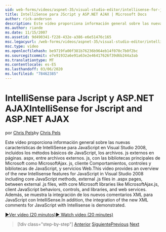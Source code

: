 ```yaml
---
uid: web-forms/videos/aspnet-35/visual-studio-editor/intellisense-for-jscript-and-aspnet-ajax
title: IntelliSense para JScript y ASP.NET AJAX | Microsoft Docs
author: rick-anderson
description: Este vídeo proporciona información general sobre las nuevas características de IntelliSense para JavaScript en Visual Studio 2008, incluidos los métodos básicos de JavaScript, archivos. js externos i...
ms.author: riande
ms.date: 11/15/2007
ms.assetid: 9d490341-f228-432e-a386-e6e51476c165
msc.legacyurl: /web-forms/videos/aspnet-35/visual-studio-editor/intellisense-for-jscript-and-aspnet-ajax
msc.type: video
ms.openlocfilehash: be9719fa00f381b76236b964eb14f070c7b0f2bc
ms.sourcegitcommit: e7e91932a6e91a63e2e46417626f39d6b244a3ab
ms.translationtype: MT
ms.contentlocale: es-ES
ms.lasthandoff: 03/06/2020
ms.locfileid: "78462385"
---
```

# <a name="intellisense-for-jscript-and-aspnet-ajax"></a><span data-ttu-id="0e747-103">IntelliSense para Jscript y ASP.NET AJAX</span><span class="sxs-lookup"><span data-stu-id="0e747-103">IntelliSense for Jscript and ASP.NET AJAX</span></span>

<span data-ttu-id="0e747-104">por [Chris Pels](https://twitter.com/chrispels)</span><span class="sxs-lookup"><span data-stu-id="0e747-104">by [Chris Pels](https://twitter.com/chrispels)</span></span>

<span data-ttu-id="0e747-105">Este vídeo proporciona información general sobre las nuevas características de IntelliSense para JavaScript en Visual Studio 2008, incluidos los métodos básicos de JavaScript, los archivos. js externos en páginas. aspx, entre archivos externos. js, con las bibliotecas principales de Microsoft como MicrosoftAjax. js, cliente Comportamientos, controles y bibliotecas de JavaScript, y servicios Web.</span><span class="sxs-lookup"><span data-stu-id="0e747-105">This video provides an overview of the new Intellisense features for JavaScript in Visual Studio 2008 including core JavaScript methods, external .js files in .aspx pages, between external .js files, with core Microsoft libraries like MicrosoftAjax.js, client JavaScript behaviors, controls, and libraries, and web services.</span></span> <span data-ttu-id="0e747-106">Además, se muestra la integración de los nuevos comentarios XML para JavaScript con IntelliSense.</span><span class="sxs-lookup"><span data-stu-id="0e747-106">In addition, the integration of the new XML comments for JavaScript with Intellisense is demonstrated.</span></span>

[<span data-ttu-id="0e747-107">&#9654;Ver vídeo (20 minutos)</span><span class="sxs-lookup"><span data-stu-id="0e747-107">&#9654; Watch video (20 minutes)</span></span>](https://channel9.msdn.com/Blogs/ASP-NET-Site-Videos/intellisense-for-jscript-and-aspnet-ajax)

> [!div class="step-by-step"]
> <span data-ttu-id="0e747-108">[Anterior](multi-targeting-support-in-visual-studio-2008.md)
> [Siguiente](quick-tour-of-the-visual-studio-2008-integrated-development-environment.md)</span><span class="sxs-lookup"><span data-stu-id="0e747-108">[Previous](multi-targeting-support-in-visual-studio-2008.md)
[Next](quick-tour-of-the-visual-studio-2008-integrated-development-environment.md)</span></span>
